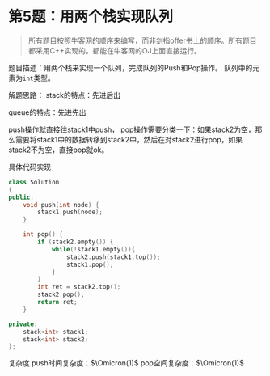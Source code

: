 <!--
 * @Author: JohnJeep
 * @Date: 2021-01-11 22:23:18
 * @LastEditTime: 2021-01-13 20:41:48
 * @LastEditors: Please set LastEditors
 * @Description: In User Settings Edit
-->
#  第5题：用两个栈实现队列

>   所有题目按照牛客网的顺序来编写，而非剑指offer书上的顺序。所有题目都采用C++实现的，都能在牛客网的OJ上面直接运行。

题目描述：用两个栈来实现一个队列，完成队列的Push和Pop操作。 队列中的元素为`int`类型。

解题思路：
stack的特点：先进后出

queue的特点：先进先出

push操作就直接往stack1中push， pop操作需要分类一下：如果stack2为空，那么需要将stack1中的数据转移到stack2中，然后在对stack2进行pop，如果stack2不为空，直接pop就ok。

具体代码实现
```c++
class Solution
{
public:
    void push(int node) {
        stack1.push(node);
    }

    int pop() {
        if (stack2.empty()) {
            while(!stack1.empty()){
                stack2.push(stack1.top());
                stack1.pop();
            }
        }
        int ret = stack2.top();
        stack2.pop();
        return ret;
    }

private:
    stack<int> stack1;
    stack<int> stack2;
};
```

复杂度
push时间复杂度：$\Omicron(1)$
pop空间复杂度：$\Omicron(1)$

